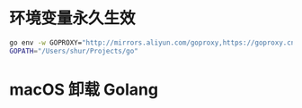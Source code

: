 # 环境变量永久生效
```bash
go env -w GOPROXY="http://mirrors.aliyun.com/goproxy,https://goproxy.cn,https://goproxy.io"
GOPATH="/Users/shur/Projects/go"
```

# macOS 卸载 Golang

